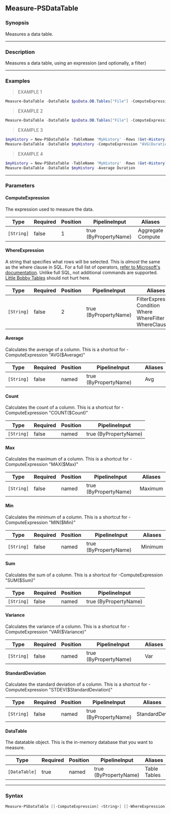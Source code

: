 Measure-PSDataTable
-------------------

### Synopsis
Measures a data table.

---

### Description

Measures a data table, using an expression (and optionally, a filter)

---

### Examples
> EXAMPLE 1

```PowerShell
Measure-DataTable -DataTable $psData.DB.Tables["File"] -ComputeExpression "SUM(Length)"
```
> EXAMPLE 2

```PowerShell
Measure-DataTable -DataTable $psData.DB.Tables["File"] -ComputeExpression "SUM(Length)" -WhereExpression "Extension = '.ps1'"
```
> EXAMPLE 3

```PowerShell
$myHistory = New-PSDataTable -TableName 'MyHistory' -Rows (Get-History)
Measure-DataTable -DataTable $myHistory -ComputeExpression "AVG(Duration)"
```
> EXAMPLE 4

```PowerShell
$myHistory = New-PSDataTable -TableName 'MyHistory' -Rows (Get-History)
Measure-DataTable -DataTable $myHistory -Average Duration
```

---

### Parameters
#### **ComputeExpression**
The expression used to measure the data.

|Type      |Required|Position|PipelineInput        |Aliases              |
|----------|--------|--------|---------------------|---------------------|
|`[String]`|false   |1       |true (ByPropertyName)|Aggregate<br/>Compute|

#### **WhereExpression**
A string that specifies what rows will be selected.  This is _almost_ the same as the where clause in SQL.
For a full list of operators, [refer to Microsoft's documentation](https://learn.microsoft.com/en-us/dotnet/fundamentals/runtime-libraries/system-data-datacolumn-expression).
Unlike full SQL, not additional commands are supported.  [Little Bobby Tables](https://xkcd.com/327/) should not hurt here.

|Type      |Required|Position|PipelineInput        |Aliases                                                                 |
|----------|--------|--------|---------------------|------------------------------------------------------------------------|
|`[String]`|false   |2       |true (ByPropertyName)|FilterExpression<br/>Condition<br/>Where<br/>WhereFilter<br/>WhereClause|

#### **Average**
Calculates the average of a column.  This is a shortcut for -ComputeExpression "AVG($Average)"

|Type      |Required|Position|PipelineInput        |Aliases|
|----------|--------|--------|---------------------|-------|
|`[String]`|false   |named   |true (ByPropertyName)|Avg    |

#### **Count**
Calculates the count of a column.  This is a shortcut for -ComputeExpression "COUNT($Count)"

|Type      |Required|Position|PipelineInput        |
|----------|--------|--------|---------------------|
|`[String]`|false   |named   |true (ByPropertyName)|

#### **Max**
Calculates the maximum of a column.  This is a shortcut for -ComputeExpression "MAX($Max)"

|Type      |Required|Position|PipelineInput        |Aliases|
|----------|--------|--------|---------------------|-------|
|`[String]`|false   |named   |true (ByPropertyName)|Maximum|

#### **Min**
Calculates the minimum of a column.  This is a shortcut for -ComputeExpression "MIN($Min)"

|Type      |Required|Position|PipelineInput        |Aliases|
|----------|--------|--------|---------------------|-------|
|`[String]`|false   |named   |true (ByPropertyName)|Minimum|

#### **Sum**
Calculates the sum of a column.  This is a shortcut for -ComputeExpression "SUM($Sum)"

|Type      |Required|Position|PipelineInput        |
|----------|--------|--------|---------------------|
|`[String]`|false   |named   |true (ByPropertyName)|

#### **Variance**
Calculates the variance of a column.  This is a shortcut for -ComputeExpression "VAR($Variance)"

|Type      |Required|Position|PipelineInput        |Aliases|
|----------|--------|--------|---------------------|-------|
|`[String]`|false   |named   |true (ByPropertyName)|Var    |

#### **StandardDeviation**
Calculates the standard deviation of a column.  This is a shortcut for -ComputeExpression "STDEV($StandardDeviation)"

|Type      |Required|Position|PipelineInput        |Aliases    |
|----------|--------|--------|---------------------|-----------|
|`[String]`|false   |named   |true (ByPropertyName)|StandardDev|

#### **DataTable**
The datatable object.  This is the in-memory database that you want to measure.

|Type         |Required|Position|PipelineInput        |Aliases         |
|-------------|--------|--------|---------------------|----------------|
|`[DataTable]`|true    |named   |true (ByPropertyName)|Table<br/>Tables|

---

### Syntax
```PowerShell
Measure-PSDataTable [[-ComputeExpression] <String>] [[-WhereExpression] <String>] [-Average <String>] [-Count <String>] [-Max <String>] [-Min <String>] [-Sum <String>] [-Variance <String>] [-StandardDeviation <String>] -DataTable <DataTable> [<CommonParameters>]
```
